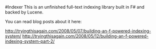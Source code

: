 #Indexer
This is an unfinished full-text indexing library built in F# and backed by Lucene.

You can read blog posts about it here:

http://tryingthisagain.com/2008/05/07/building-an-f-powered-indexing-system/
http://tryingthisagain.com/2008/05/12/building-an-f-powered-indexing-system-part-2/